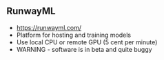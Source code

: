 ## RunwayML
* https://runwayml.com/
* Platform for hosting and training models
* Use local CPU or remote GPU (5 cent per minute)
* WARNING - software is in beta and quite buggy